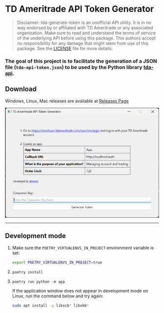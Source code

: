 # TD Ameritrade API Token Generator

> Disclaimer: tda-generate-token is an unofficial API utility. It is in no way endorsed by or affiliated with TD Ameritrade or any associated organization. Make sure to read and understand the terms of service of the underlying API before using this package. This authors accept no responsibility for any damage that might stem from use of this package. See the [LICENSE](./LICENSE) file for more details.

### The goal of this project is to facilitate the generation of a JSON file (`tda-api-token.json`) to be used by the Python library [tda-api](https://tda-api.readthedocs.io/).

## Download

Windows, Linux, Mac releases are available at [Releases Page](releases/latest)

![App Screenshot](./screenshot.png)

---

## Development mode

1. Make sure the `POETRY_VIRTUALENVS_IN_PROJECT` environment variable is set:
    ```bash
    export POETRY_VIRTUALENVS_IN_PROJECT=true
    ```

2. `poetry install`

3. `poetry run python -m app`

    If the application window does not appear in development mode on Linux, run the command below and try again:

      ```bash
      sudo apt install -y libxcb* libxkb*
      ```
